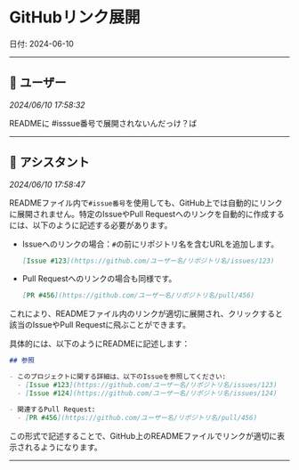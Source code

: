 # GitHubリンク展開

日付: 2024-06-10

---

## 👤 ユーザー
*2024/06/10 17:58:32*

READMEに #isssue番号で展開されないんだっけ？ば

---

## 🤖 アシスタント
*2024/06/10 17:58:47*

READMEファイル内で`#issue番号`を使用しても、GitHub上では自動的にリンクに展開されません。特定のIssueやPull Requestへのリンクを自動的に作成するには、以下のように記述する必要があります。

- Issueへのリンクの場合：`#`の前にリポジトリ名を含むURLを追加します。
  ```markdown
  [Issue #123](https://github.com/ユーザー名/リポジトリ名/issues/123)
  ```

- Pull Requestへのリンクの場合も同様です。
  ```markdown
  [PR #456](https://github.com/ユーザー名/リポジトリ名/pull/456)
  ```

これにより、READMEファイル内のリンクが適切に展開され、クリックすると該当のIssueやPull Requestに飛ぶことができます。

具体的には、以下のようにREADMEに記述します：

```markdown
## 参照

- このプロジェクトに関する詳細は、以下のIssueを参照してください:
  - [Issue #123](https://github.com/ユーザー名/リポジトリ名/issues/123)
  - [Issue #124](https://github.com/ユーザー名/リポジトリ名/issues/124)

- 関連するPull Request:
  - [PR #456](https://github.com/ユーザー名/リポジトリ名/pull/456)
```

この形式で記述することで、GitHub上のREADMEファイルでリンクが適切に表示されるようになります。

---

